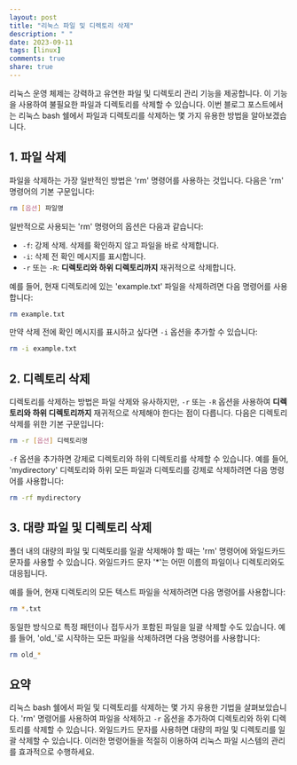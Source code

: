 ```yaml
---
layout: post
title: "리눅스 파일 및 디렉토리 삭제"
description: " "
date: 2023-09-11
tags: [linux]
comments: true
share: true
---
```


리눅스 운영 체제는 강력하고 유연한 파일 및 디렉토리 관리 기능을 제공합니다. 이 기능을 사용하여 불필요한 파일과 디렉토리를 삭제할 수 있습니다. 이번 블로그 포스트에서는 리눅스 bash 쉘에서 파일과 디렉토리를 삭제하는 몇 가지 유용한 방법을 알아보겠습니다.

## 1. 파일 삭제

파일을 삭제하는 가장 일반적인 방법은 'rm' 명령어를 사용하는 것입니다. 다음은 'rm' 명령어의 기본 구문입니다:

```bash
rm [옵션] 파일명
```

일반적으로 사용되는 'rm' 명령어의 옵션은 다음과 같습니다:

- `-f`: 강제 삭제. 삭제를 확인하지 않고 파일을 바로 삭제합니다.
- `-i`: 삭제 전 확인 메시지를 표시합니다.
- `-r` 또는 `-R`: **디렉토리와 하위 디렉토리까지** 재귀적으로 삭제합니다.

예를 들어, 현재 디렉토리에 있는 'example.txt' 파일을 삭제하려면 다음 명령어를 사용합니다:

```bash
rm example.txt
```

만약 삭제 전에 확인 메시지를 표시하고 싶다면 `-i` 옵션을 추가할 수 있습니다:

```bash
rm -i example.txt
```

## 2. 디렉토리 삭제

디렉토리를 삭제하는 방법은 파일 삭제와 유사하지만, `-r` 또는 `-R` 옵션을 사용하여 **디렉토리와 하위 디렉토리까지** 재귀적으로 삭제해야 한다는 점이 다릅니다. 다음은 디렉토리 삭제를 위한 기본 구문입니다:

```bash
rm -r [옵션] 디렉토리명
```

`-f` 옵션을 추가하면 강제로 디렉토리와 하위 디렉토리를 삭제할 수 있습니다. 예를 들어, 'mydirectory' 디렉토리와 하위 모든 파일과 디렉토리를 강제로 삭제하려면 다음 명령어를 사용합니다:

```bash
rm -rf mydirectory
```

## 3. 대량 파일 및 디렉토리 삭제

폴더 내의 대량의 파일 및 디렉토리를 일괄 삭제해야 할 때는 'rm' 명령어에 와일드카드 문자를 사용할 수 있습니다. 와일드카드 문자 '*'는 어떤 이름의 파일이나 디렉토리와도 대응됩니다.

예를 들어, 현재 디렉토리의 모든 텍스트 파일을 삭제하려면 다음 명령어를 사용합니다:

```bash
rm *.txt
```

동일한 방식으로 특정 패턴이나 접두사가 포함된 파일을 일괄 삭제할 수도 있습니다. 예를 들어, 'old_'로 시작하는 모든 파일을 삭제하려면 다음 명령어를 사용합니다:

```bash
rm old_*
```

## 요약

리눅스 bash 쉘에서 파일 및 디렉토리를 삭제하는 몇 가지 유용한 기법을 살펴보았습니다. 'rm' 명령어를 사용하여 파일을 삭제하고 `-r` 옵션을 추가하여 디렉토리와 하위 디렉토리를 삭제할 수 있습니다. 와일드카드 문자를 사용하면 대량의 파일 및 디렉토리를 일괄 삭제할 수 있습니다. 이러한 명령어들을 적절히 이용하여 리눅스 파일 시스템의 관리를 효과적으로 수행하세요.
